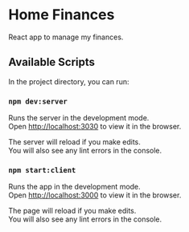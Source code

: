 # Home Finances

React app to manage my finances.

## Available Scripts

In the project directory, you can run:

### `npm dev:server`

Runs the server in the development mode.\
Open [http://localhost:3030](http://localhost:3030) to view it in the browser.

The server will reload if you make edits.\
You will also see any lint errors in the console.

### `npm start:client`

Runs the app in the development mode.\
Open [http://localhost:3000](http://localhost:3000) to view it in the browser.

The page will reload if you make edits.\
You will also see any lint errors in the console.

